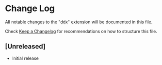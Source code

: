 # Change Log

All notable changes to the "ddx" extension will be documented in this file.

Check [Keep a Changelog](http://keepachangelog.com/) for recommendations on how to structure this file.

## [Unreleased]

- Initial release